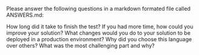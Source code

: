 Please answer the following questions in a markdown formated file called ANSWERS.md:

How long did it take to finish the test?
If you had more time, how could you improve your solution?
What changes would you do to your solution to be deployed in a production environment?
Why did you choose this language over others?
What was the most challenging part and why?
